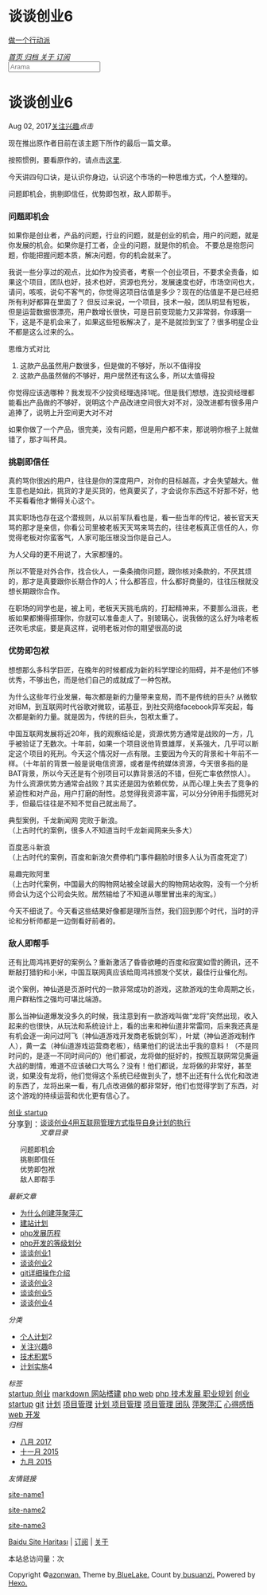 <!DOCTYPE html><html lang="zh-CN"><head><meta http-equiv="content-type" content="text/html; charset=utf-8"><meta content="width=device-width, initial-scale=1.0, maximum-scale=1.0, user-scalable=0" name="viewport"><meta content="yes" name="apple-mobile-web-app-capable"><meta content="black-translucent" name="apple-mobile-web-app-status-bar-style"><meta content="telephone=no" name="format-detection"><meta name="description"><title>谈谈创业6 | 做一个行动派</title><link rel="stylesheet" type="text/css" href="//fonts.css.network/css?family=Source+Code+Pro"><link rel="stylesheet" type="text/css" href="/css/style.css?v=2.0.1"><link rel="stylesheet" type="text/css" href="/css/highlight.css?v=2.0.1"><link rel="Shortcut Icon" href="/favicon.ico"><link rel="bookmark" href="/favicon.ico"><link rel="apple-touch-icon" href="/apple-touch-icon.png"><link rel="apple-touch-icon-precomposed" href="/apple-touch-icon.png"><link rel="alternate" type="application/atom+xml" href="/atom.xml"></head><body><div class="body_container"><div id="header"><div class="site-name"><h1 class="hidden">谈谈创业6</h1><a id="logo" href="/.">做一个行动派</a><p class="description"></p></div><div id="nav-menu"><a href="/." class="current"><i class="fa fa-home"> 首页</i></a><a href="/archives/"><i class="fa fa-archive"> 归档</i></a><a href="/about/"><i class="fa fa-user"> 关于</i></a><a href="/atom.xml"><i class="fa fa-rss"> 订阅</i></a></div><div id="search-form"><div id="result-mask" class="hide"></div><label><input id="search-key" type="text" autocomplete="off" placeholder="Arama"></label><div id="result-wrap" class="hide"><div id="search-result"></div></div><div class="hide"><template id="search-tpl"><div class="item"><a href="/{path}" title="{title}"><div class="title">{title}</div><div class="time">{date}</div><div class="tags">{tags}</div></a></div></template></div></div></div><div id="layout" class="layout-g"><div class="layout-l"><div class="content_container"><div class="post"><h1 class="post-title">谈谈创业6</h1><div class="post-meta"><a href="/2017-08-02-2015-09-23-startup-6.md#comments" class="comment-count"></a><p><span class="date">Aug 02, 2017</span><span><a href="/categories/关注兴趣/" class="category">关注兴趣</a></span><span><i id="busuanzi_container_page_pv"><i id="busuanzi_value_page_pv"></i><i>点击</i></i></span></p></div><div class="post-content"><p>现在推出原作者目前在该主题下所作的最后一篇文章。</p>
<p>按照惯例，要看原作的，请点击<a href="http://mp.weixin.qq.com/s?__biz=MzI0MjA1Mjg2Ng==&amp;mid=209356925&amp;idx=1&amp;sn=2d4e0da52230a2b58ba8f0e4ebcfb636&amp;scene=23&amp;srcid=0923h3TqpgrUodkVFF6weSnp#rd" target="_blank" rel="external">这里</a>.</p>
<p>今天讲四句口诀，是认识你身边，认识这个市场的一种思维方式，个人整理的。</p>
<p>问题即机会，挑剔即信任，优势即包袱，敌人即帮手。</p>
<h3 id="问题即机会"><a href="#问题即机会" class="headerlink" title="问题即机会"></a>问题即机会</h3><p>如果你是创业者，产品的问题，行业的问题，就是创业的机会，用户的问题，就是你发展的机会。如果你是打工者，企业的问题，就是你的机会。 不要总是抱怨问题，你能把握问题本质，解决问题，你的机会就来了。</p>
<p>我说一些分享过的观点，比如作为投资者，考察一个创业项目，不要求全责备，如果这个项目，团队也好，技术也好，资源也充分，发展速度也好，市场空间也大，请问，咳咳，说句不客气的，你觉得这项目估值是多少？现在的估值是不是已经把所有利好都算在里面了？ 但反过来说，一个项目，技术一般，团队明显有短板，但是运营数据很漂亮，用户数增长很快，可是目前变现能力又非常弱，你琢磨一下，这是不是机会来了，如果这些短板解决了，是不是就捡到宝了？很多明星企业不都是这么过来的么。</p>
<p>思维方式对比</p>
<ol>
<li>这款产品虽然用户数很多，但是做的不够好，所以不值得投  </li>
<li>这款产品虽然做的不够好，用户居然还有这么多，所以太值得投 </li>
</ol>
<p>你觉得应该选哪种？我发现不少投资经理选择1呢。但是我们想想，连投资经理都能看出产品做的不够好，说明这个产品改进空间很大对不对，没改进都有很多用户追捧了，说明上升空间更大对不对</p>
<p>如果你做了一个产品，很完美，没有问题，但是用户都不来，那说明你根子上就做错了，那才叫杯具。</p>
<h3 id="挑剔即信任"><a href="#挑剔即信任" class="headerlink" title="挑剔即信任"></a>挑剔即信任</h3><p>真的骂你很凶的用户，往往是你的深度用户，对你的目标越高，才会失望越大。做生意也是如此，挑货的才是买货的，他真要买了，才会说你东西这不好那不好，他不买看看他才懒得关心这个。</p>
<p>其实职场也存在这个潜规则，从以前军队看也是，看一些当年的传记，被长官天天骂的那才是亲信，你看公司里被老板天天骂来骂去的，往往老板真正信任的人，你觉得老板对你蛮客气，人家可能压根没当你是自己人。</p>
<p>为人父母的更不用说了，大家都懂的。  </p>
<p>所以不管是对外合作，找合伙人，一条条摘你问题，跟你核对条款的，不厌其烦的，那才是真要跟你长期合作的人；什么都答应，什么都好商量的，往往压根就没想长期跟你合作。</p>
<p>在职场的同学也是，被上司，老板天天挑毛病的，打起精神来，不要那么沮丧，老板如果都懒得搭理你，你就可以准备走人了。别玻璃心，说我做的这么好为啥老板还吹毛求疵，要是真这样，说明老板对你的期望很高的说</p>
<h3 id="优势即包袱"><a href="#优势即包袱" class="headerlink" title="优势即包袱"></a>优势即包袱</h3><p>想想那么多科学巨匠，在晚年的时候都成为新的科学理论的阻碍，并不是他们不够优秀，不够出色，而是他们自己的成就成了一种包袱。</p>
<p>为什么这些年行业发展，每次都是新的力量带来变局，而不是传统的巨头? 从微软对IBM，到互联网时代谷歌对微软，诺基亚，到社交网络facebook异军突起，每次都是新的力量。就是因为，传统的巨头，包袱太重了。</p>
<p>中国互联网发展将近20年，我的观察结论是，资源优势方通常是战败的一方，几乎被验证了无数次。十年前，如果一个项目说他背景雄厚，关系强大，几乎可以断定这个项目的死刑。今天这个情况好一点有限。主要因为今天的背景和十年前不一样。（十年前的背景一般是说电信资源，或者是传统媒体资源，今天很多指的是BAT背景，所以今天还是有个别项目可以靠背景活的不错，但死亡率依然惊人）。 为什么资源优势方通常会战败？其实还是因为依赖优势，从而心理上失去了竞争的紧迫性和对产品，用户打磨的耐性。总觉得我资源丰富，可以分分钟用手指摁死对手，但最后往往是不知不觉自己就出局了。</p>
<p>典型案例，千龙新闻网 完败于新浪。<br>（上古时代的案例，很多人不知道当时千龙新闻网来头多大）   </p>
<p>百度恶斗新浪<br>（上古时代的案例，百度和新浪欠费停机门事件翻脸时很多人认为百度死定了）   </p>
<p>易趣完败阿里<br>（上古时代案例，中国最大的购物网站被全球最大的购物网站收购，没有一个分析师会认为这个公司会失败。居然输给了不知道从哪里冒出来的淘宝。）   </p>
<p>今天不细说了。今天看这些结果好像都是理所当然，我们回到那个时代，当时的评论和分析师都是一边倒看好前者的。</p>
<h3 id="敌人即帮手"><a href="#敌人即帮手" class="headerlink" title="敌人即帮手"></a>敌人即帮手</h3><p>还有比周鸿祎更好的案例么？重新激活了昏昏欲睡的百度和寂寞如雪的腾讯，还不断敲打猎豹和小米，中国互联网真应该给周鸿祎颁发个奖状，最佳行业催化剂。   </p>
<p>说个案例，神仙道是页游时代的一款非常成功的游戏，这款游戏的生命周期之长，用户群粘性之强均可堪比端游。   </p>
<p>那么当神仙道爆发没多久的时候，我注意到有一款游戏叫做“龙将”突然出现，收入起来的也很快，从玩法和系统设计上，看的出来和神仙道非常雷同，后来我还真是有机会逐一询问过阿飞（神仙道游戏开发商老板姚剑军），叶斌（神仙道游戏制作人），黄一孟（神仙道游戏运营商老板），结果他们的说法出乎我的意料！（不是同时问的，是逐一不同时间问的）他们都说，龙将做的挺好的，按照互联网常见撕逼大战的剧情，难道不应该破口大骂么？没有！他们都说，龙将做的非常好，甚至说，如果没有龙将，他们觉得这个系统已经做到头了，想不出还有什么优化和改进的东西了，龙将出来一看，有几点改进做的都非常好，他们也觉得学到了东西，对这个游戏的持续运营和优化更有信心了。    </p>
</div><div class="tags"><a href="/tags/创业-startup/">创业 startup</a></div><div class="post-share"><div class="bdsharebuttonbox"><span style="float:left;line-height: 28px;height: 28px;font-size:16px;font-weight:blod">分享到：</span><a href="#" data-cmd="more" class="bds_more"></a><a href="#" data-cmd="mshare" title="分享到一键分享" class="bds_mshare"></a><a href="#" data-cmd="fbook" title="分享到Facebook" class="bds_fbook"></a><a href="#" data-cmd="twi" title="分享到Twitter" class="bds_twi"></a><a href="#" data-cmd="linkedin" title="分享到linkedin" class="bds_linkedin"></a><a href="#" data-cmd="youdao" title="分享到有道云笔记" class="bds_youdao"></a><a href="#" data-cmd="evernotecn" title="分享到印象笔记" class="bds_evernotecn"></a><a href="#" data-cmd="weixin" title="分享到微信" class="bds_weixin"></a><a href="#" data-cmd="qzone" title="分享到QQ空间" class="bds_qzone"></a><a href="#" data-cmd="tsina" title="分享到新浪微博" class="bds_tsina"></a></div></div><div class="post-nav"><a href="/2017-08-02-2015-09-23-startup-4.md" class="pre">谈谈创业4</a><a href="/2017-08-02-2016-02-22-how-to-be-successful.md" class="next">用互联网管理方式指导自身计划的执行</a></div><div id="comments"></div></div></div></div><div class="layout-r"><div id="sidebar"><div class="search-pla"></div><div id="toc" class="widget"><div class="widget-title"><i class="fa fa-fei">文章目录</i></div><ol class="toc"><li class="toc-item toc-level-3"><a class="toc-link" href="#问题即机会"><span class="toc-text">问题即机会</span></a></li><li class="toc-item toc-level-3"><a class="toc-link" href="#挑剔即信任"><span class="toc-text">挑剔即信任</span></a></li><li class="toc-item toc-level-3"><a class="toc-link" href="#优势即包袱"><span class="toc-text">优势即包袱</span></a></li><li class="toc-item toc-level-3"><a class="toc-link" href="#敌人即帮手"><span class="toc-text">敌人即帮手</span></a></li></ol></div><div class="widget"><div class="widget-title"><i class="fa fa-xie"> 最新文章</i></div><ul class="post-list"><li class="post-list-item"><a class="post-list-link" href="/2017-08-07-2015-12-20-why_create_pingju.md">为什么创建萍聚萍汇</a></li><li class="post-list-item"><a class="post-list-link" href="/2017-08-07-2015-12-20-plan-to-pingju.md">建站计划</a></li><li class="post-list-item"><a class="post-list-link" href="/2017-08-02-2015-09-17-php-history.md">php发展历程</a></li><li class="post-list-item"><a class="post-list-link" href="/2017-08-02-2015-09-20-phper-level.md">php开发的等级划分</a></li><li class="post-list-item"><a class="post-list-link" href="/2017-08-02-2015-09-23-startup-1.md">谈谈创业1</a></li><li class="post-list-item"><a class="post-list-link" href="/2017-08-02-2015-09-23-startup-2.md">谈谈创业2</a></li><li class="post-list-item"><a class="post-list-link" href="/2017-08-02-2015-09-23-git-tutorial.md">git详细操作介绍</a></li><li class="post-list-item"><a class="post-list-link" href="/2017-08-02-2015-09-23-startup-3.md">谈谈创业3</a></li><li class="post-list-item"><a class="post-list-link" href="/2017-08-02-2015-09-23-startup-5.md">谈谈创业5</a></li><li class="post-list-item"><a class="post-list-link" href="/2017-08-02-2015-09-23-startup-4.md">谈谈创业4</a></li></ul></div><div class="widget"><div class="widget-title"><i class="fa fa-gui"> 分类</i></div><ul class="category-list"><li class="category-list-item"><a class="category-list-link" href="/categories/个人计划/">个人计划</a><span class="category-list-count">2</span></li><li class="category-list-item"><a class="category-list-link" href="/categories/关注兴趣/">关注兴趣</a><span class="category-list-count">8</span></li><li class="category-list-item"><a class="category-list-link" href="/categories/技术积累/">技术积累</a><span class="category-list-count">5</span></li><li class="category-list-item"><a class="category-list-link" href="/categories/计划实施/">计划实施</a><span class="category-list-count">4</span></li></ul></div><div class="widget"><div class="widget-title"><i class="fa fa-biao"> 标签</i></div><div class="tagcloud"><a href="/tags/startup-创业/" style="font-size: 15px;">startup 创业</a> <a href="/tags/markdown-网站搭建/" style="font-size: 15px;">markdown 网站搭建</a> <a href="/tags/php-web/" style="font-size: 15px;">php web</a> <a href="/tags/php-技术发展-职业规划/" style="font-size: 15px;">php 技术发展 职业规划</a> <a href="/tags/创业-startup/" style="font-size: 15px;">创业 startup</a> <a href="/tags/git/" style="font-size: 15px;">git</a> <a href="/tags/计划/" style="font-size: 15px;">计划</a> <a href="/tags/项目管理/" style="font-size: 15px;">项目管理</a> <a href="/tags/计划-项目管理/" style="font-size: 15px;">计划 项目管理</a> <a href="/tags/项目管理-团队/" style="font-size: 15px;">项目管理 团队</a> <a href="/tags/萍聚萍汇/" style="font-size: 15px;">萍聚萍汇</a> <a href="/tags/心得感悟/" style="font-size: 15px;">心得感悟</a> <a href="/tags/web-开发/" style="font-size: 15px;">web 开发</a></div></div><div class="widget"><div class="widget-title"><i class="fa fa-archive"> 归档</i></div><ul class="archive-list"><li class="archive-list-item"><a class="archive-list-link" href="/archives/2017/08/">八月 2017</a></li><li class="archive-list-item"><a class="archive-list-link" href="/archives/2015/11/">十一月 2015</a></li><li class="archive-list-item"><a class="archive-list-link" href="/archives/2015/09/">九月 2015</a></li></ul></div><div class="widget"><div class="widget-title"><i class="fa fa-you"> 友情链接</i></div><ul></ul><a href="http://www.example1.com/" title="site-name1" target="_blank">site-name1</a><ul></ul><a href="http://www.example2.com/" title="site-name2" target="_blank">site-name2</a><ul></ul><a href="http://www.example3.com/" title="site-name3" target="_blank">site-name3</a></div></div></div></div><a id="totop" href="#top"></a><div id="footer"><div class="footer-info"><p><a href="/baidusitemap.xml">Baidu Site Haritası</a> |  <a href="/atom.xml">订阅</a> |  <a href="/about/">关于</a></p><p>本站总访问量：<i id="busuanzi_container_site_pv"><i id="busuanzi_value_site_pv"></i></i>次</p><p><span> Copyright &copy;<a href="/." rel="nofollow">azonwan.</a></span><span> Theme by<a rel="nofollow" target="_blank" href="https://github.com/chaooo/hexo-theme-BlueLake"> BlueLake.</a></span><span> Count by<a href="http://busuanzi.ibruce.info/"> busuanzi.</a></span><span> Powered by<a rel="nofollow" target="_blank" href="https://hexo.io"> Hexo.</a></span></p></div></div></div><script src="https://dn-lbstatics.qbox.me/busuanzi/2.3/busuanzi.pure.mini.js" async></script><script type="text/javascript" src="/js/search.json.js?v=2.0.1"></script><script type="text/javascript" src="/js/toctotop.js?v=2.0.1" async></script><script>window._bd_share_config={"common":{"bdSnsKey":{},"bdText":"","bdMini":"2","bdMiniList":["mshare","weixin","tsina","qzone","linkedin","fbook","twi","print","renren","sqq","evernotecn","bdysc","tqq","tqf","bdxc","kaixin001","tieba","douban","bdhome","thx","ibaidu","meilishuo","mogujie","diandian","huaban","duitang","hx","fx","youdao","sdo","qingbiji","people","xinhua","mail","isohu","yaolan","wealink","ty","iguba","h163","copy"],"bdPic":"","bdStyle":"1","bdSize":"16"},"share":{},"image":{"viewList":["tsina","qzone","weixin","fbook","twi","linkedin","youdao","evernotecn","mshare"],"viewText":"分享到：","viewSize":"16"},"selectShare":{"bdContainerClass":null,"bdSelectMiniList":["tsina","qzone","weixin","fbook","twi","linkedin","youdao","evernotecn","mshare"]}};with(document)0[(getElementsByTagName('head')[0]||head).appendChild(createElement('script')).src='http://bdimg.share.baidu.com/static/api/js/share.js?v=89860593.js?cdnversion='+~(-new Date()/36e5)];
</script></body></html>